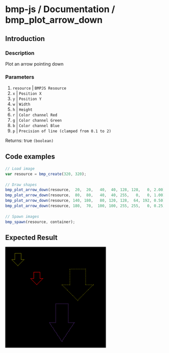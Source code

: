 # bmp-js / Documentation / bmp_plot_arrow_down
## Introduction

### Description

Plot an arrow pointing down

### Parameters

1. `resource` | `BMPJS Resource`
2. `x` | `Position X`
3. `y` | `Position Y`
4. `w` | `Width`
5. `h` | `Height`
6. `r` | `Color channel Red`
7. `g` | `Color channel Green`
8. `b` | `Color channel Blue`
9. `p` | `Precision of line (clamped from 0.1 to 2)`

Returns: true `(boolean)`

## Code examples

```js
// Load image
var resource = bmp_create(320, 320);

// Draw shapes
bmp_plot_arrow_down(resource,  20,  20,   40,  40, 128, 128,   0, 2.00);
bmp_plot_arrow_down(resource,  80,  80,   40,  40, 255,   0,   0, 1.00);
bmp_plot_arrow_down(resource, 140, 180,   80, 120, 128,  64, 192, 0.50);
bmp_plot_arrow_down(resource, 180,  70,  100, 100, 255, 255,   0, 0.25);

// Spawn images
bmp_spawn(resource, container);
```

## Expected Result

![expected-result](./img/042.png)
